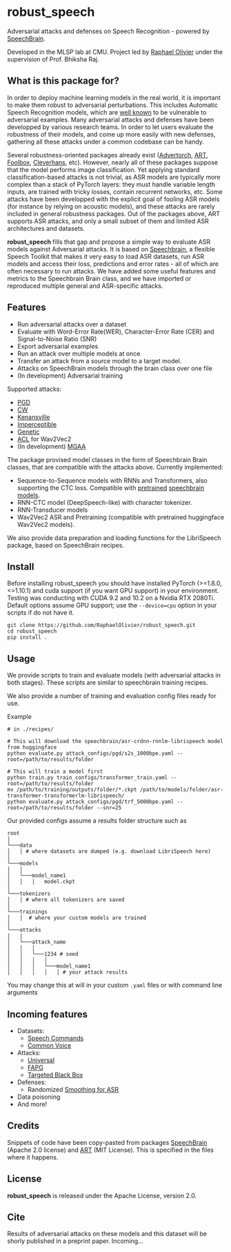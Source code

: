 # robust_speech

Adversarial attacks and defenses on Speech Recognition  - powered by [SpeechBrain](https://github.com/speechbrain/speechbrain).

Developed in the MLSP lab at CMU. Project led by [Raphael Olivier](https://raphaelolivier.github.io) under the supervision of Prof. Bhiksha Raj.

## What is this package for?
In order to deploy machine learning models in the real world, it is important to make them robust to adversarial perturbations. This includes Automatic Speech Recognition models, which are [well known](https://arxiv.org/abs/2007.06622) to be vulnerable to adversarial examples. Many adversarial attacks and defenses have been developped by various research teams. In order to let users evaluate the robustness of their models, and come up more easily with new defenses, gathering all these attacks under a common codebase can be handy.

Several robustness-oriented packages already exist ([Advertorch](https://github.com/BorealisAI/advertorch), [ART](https://github.com/Trusted-AI/adversarial-robustness-toolbox/tree/main/art), [Foolbox](https://github.com/bethgelab/foolbox), [Cleverhans](https://github.com/cleverhans-lab/cleverhans), etc). However, nearly all of these packages suppose that the model performs image classification. Yet applying standard classification-based attacks is not trivial, as ASR models are typically more complex than a stack of PyTorch layers: they must handle variable length inputs, are trained with tricky losses, contain recurrent networks, etc. Some attacks have been developped with the explicit goal of fooling ASR models (for instance by relying on acoustic models), and these attacks are rarely included in general robustness packages. Out of the packages above, ART supports ASR attacks, and only a small subset of them and limited ASR architectures and datasets.

**robust_speech** fills that gap and propose a simple way to evaluate ASR models against Adversarial attacks. It is based on [Speechbrain](https://speechbrain.github.io/), a flexible Speech Toolkit that makes it very easy to load ASR datasets, run ASR models and access their loss, predictions and error rates - all of which are often necessary to run attacks. We have added some useful features and metrics to the Speechbrain Brain class, and we have imported or reproduced multiple general and ASR-specific attacks.

## Features 

* Run adversarial attacks over a dataset
* Evaluate with Word-Error Rate(WER), Character-Error Rate (CER) and Signal-to-Noise Ratio (SNR)
* Export adversarial examples
* Run an attack over multiple models at once
* Transfer an attack from a source model to a target model.
* Attacks on SpeechBrain models through the brain class over one file
* (In development) Adversarial training

Supported attacks:
* [PGD](https://arxiv.org/abs/1706.06083)
* [CW](https://people.eecs.berkeley.edu/~daw/papers/audio-dls18.pdf)
* [Kenansville](https://arxiv.org/abs/1910.05262) 
* [Imperceptible](https://arxiv.org/abs/1903.10346) 
* [Genetic](https://arxiv.org/abs/1801.00554)
* [ACL](https://arxiv.org/abs/2006.07589) for Wav2Vec2
* (In development) [MGAA](https://arxiv.org/abs/2108.04204)

The package provised model classes in the form of Speechbrain Brain classes, that are compatible with the attacks above. Currently implemented:
* Sequence-to-Sequence models with RNNs and Transformers, also supporting the CTC loss. Compatible with [pretrained](https://huggingface.co/speechbrain/asr-crdnn-rnnlm-librispeech) [speechbrain](https://huggingface.co/speechbrain/asr-crdnn-transformerlm-librispeech) [models](https://huggingface.co/speechbrain/asr-transformer-transformerlm-librispeech).
* RNN-CTC model (DeepSpeech-like) with character tokenizer.
* RNN-Transducer models
* Wav2Vec2 ASR and Pretraining (compatible with pretrained huggingface Wav2Vec2 models).

We also provide data preparation and loading functions for the LibriSpeech package, based on SpeechBrain recipes.

## Install 
Before installing robust_speech you should have installed PyTorch (>=1.8.0,<=1.10.1) and cuda support (if you want GPU support) in your environment. Testing was conducting with CUDA 9.2 and 10.2 on a Nvidia RTX 2080Ti. Default options assume GPU support; use the `--device=cpu` option in your scripts if do not have it.

```
git clone https://github.com/RaphaelOlivier/robust_speech.git
cd robust_speech
pip install .
```

## Usage
We provide scripts to train and evaluate models (with adversarial attacks in both stages). These scripts are similar to speechbrain training recipes.

We also provide a number of training and evaluation config files ready for use.

Example

```
# in ./recipes/

# This will download the speechbrain/asr-crdnn-rnnlm-librispeech model from huggingface
python evaluate.py attack_configs/pgd/s2s_1000bpe.yaml --root=/path/to/results/folder 

# This will train a model first
python train.py train_configs/transformer_train.yaml --root=/path/to/results/folder
mv /path/to/training/outputs/folder/*.ckpt /path/to/models/folder/asr-transformer-transformerlm-librispeech/
python evaluate.py attack_configs/pgd/trf_5000bpe.yaml --root=/path/to/results/folder --snr=25
```

Our provided configs assume a results folder structure such as
```
root
│
└───data
│   │ # where datasets are dumped (e.g. download LibriSpeech here)
│
└───models
│   │
│   └───model_name1
│   │   │   model.ckpt
│   
└───tokenizers   
│   │ # where all tokenizers are saved
│   
└───trainings
│   │  # where your custom models are trained
│  
└───attacks
|   |
│   └───attack_name
│   │   │
│   │   └───1234 # seed
│   │   │   │
│   │   │   └───model_name1
│   │   │   │   │ # your attack results

```
You may change this at will in your custom `.yaml` files or with command line arguments
## Incoming features
* Datasets:
    * [Speech Commands](https://ai.googleblog.com/2017/08/launching-speech-commands-dataset.html)
    * [Common Voice](https://commonvoice.mozilla.org/en)
* Attacks:
    * [Universal](https://arxiv.org/abs/1905.03828)
    * [FAPG](https://www.aaai.org/AAAI21Papers/AAAI-7923.XieY.pdf)
    * [Targeted Black Box](https://arxiv.org/abs/1805.07820)
* Defenses:
    * Randomized [Smoothing for ASR](https://arxiv.org/abs/2112.03000)
* Data poisoning
* And more!

## Credits
Snippets of code have been copy-pasted from packages [SpeechBrain](https://github.com/speechbrain/speechbrain) (Apache 2.0 license) and [ART](https://github.com/Trusted-AI/adversarial-robustness-toolbox/tree/main/art) (MIT License). This is specified in the files where it happens.

## License
**robust_speech** is released under the Apache License, version 2.0.

## Cite
Results of adversarial attacks on these models and this dataset will be shorly published in a preprint paper. Incoming...
